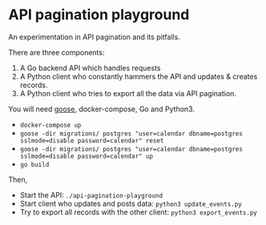 # API pagination playground

An experimentation in API pagination and its pitfalls.

There are three components:

1) A Go backend API which handles requests
2) A Python client who constantly hammers the API and updates & creates records.
3) A Python client who tries to export all the data via API pagination. 

You will need [goose](https://github.com/pressly/goose#install), docker-compose, Go and Python3.

- `docker-compose up`
- `goose -dir migrations/ postgres "user=calendar dbname=postgres sslmode=disable password=calendar" reset`
- `goose -dir migrations/ postgres "user=calendar dbname=postgres sslmode=disable password=calendar" up`
- `go build`  

Then,

- Start the API: `./api-pagination-playground`
- Start client who updates and posts data: `python3 update_events.py`
- Try to export all records with the other client:
`python3 export_events.py`
